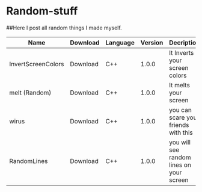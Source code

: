 # Random-stuff

##Here I post all random things I made myself.

| Name  | Download  | Language  | Version  | Decription  |
| ------------- | ------------- | ------------- | ------------- | ------------- |
| InvertScreenColors  | Download  | C++  | 1.0.0  | It Inverts your screen colors  |
| melt (Random)  | Download  | C++  | 1.0.0  | It melts your screen  |
| wirus  | Download  | C++  | 1.0.0  | you can scare your friends with this  | 
| RandomLines  | Download  | C++  | 1.0.0  | you will see random lines on your screen  |
